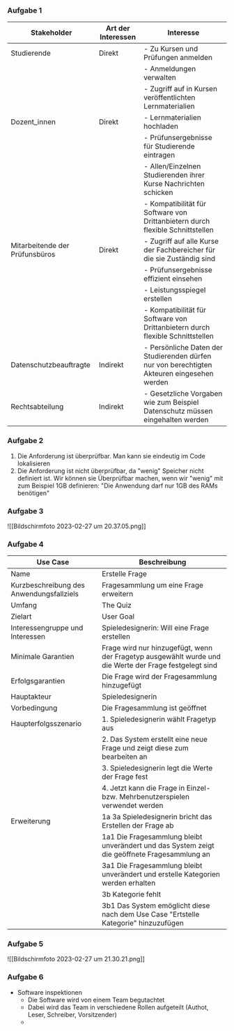 ### Aufgabe 1
| Stakeholder                    | Art der Interessen | Interesse                                                                                   |
| ------------------------------ | ------------------ | ------------------------------------------------------------------------------------------- |
| Studierende                    | Direkt             | - Zu Kursen und Prüfungen anmelden                                                          |
|                                |                    | - Anmeldungen verwalten                                                                     |
|                                |                    | - Zugriff auf in Kursen veröffentlichten Lernmaterialien                                    |
| Dozent_innen                   | Direkt             | - Lernmaterialien hochladen                                                                 |
|                                |                    | - Prüfunsergebnisse für Studierende eintragen                                               |
|                                |                    | - Allen/Einzelnen Studierenden ihrer Kurse Nachrichten schicken                             |
|                                |                    | - Kompatibilität für Software von Drittanbietern durch flexible Schnittstellen              |
| Mitarbeitende der Prüfunsbüros | Direkt             | - Zugriff auf alle Kurse der Fachbereicher für die sie Zuständig sind                       |
|                                |                    | - Prüfunsergebnisse effizient einsehen                                                      |
|                                |                    | - Leistungsspiegel erstellen                                                                |
|                                |                    | - Kompatibilität für Software von Drittanbietern durch flexible Schnittstellen              |
| Datenschutzbeauftragte         | Indirekt           | - Persönliche Daten der Studierenden dürfen nur von berechtigten Akteuren eingesehen werden |
| Rechtsabteilung                | Indirekt           | - Gesetzliche Vorgaben wie zum Beispiel Datenschutz müssen eingehalten werden               |

### Aufgabe 2
1. Die Anforderung ist überprüfbar. Man kann sie eindeutig im Code lokalisieren 
2. Die Anforderung ist nicht überprüfbar, da "wenig" Speicher nicht definiert ist. Wir können sie Überprüfbar machen, wenn wir "wenig" mit zum Beispiel 1GB definieren: "Die Anwendung darf nur 1GB des RAMs benötigen"

### Aufgabe 3
![[Bildschirm­foto 2023-02-27 um 20.37.05.png]]

### Aufgabe 4
| Use Case                                 | Beschreibung                                                                                           |
| ---------------------------------------- | ------------------------------------------------------------------------------------------------------ |
| Name                                     | Erstelle Frage                                                                                         |
| Kurzbeschreibung des Anwendungsfallziels | Fragesammlung um eine Frage erweitern                                                                  |
| Umfang                                   | The Quiz                                                                                               |
| Zielart                                  | User Goal                                                                                              |
| Interessengruppe und Interessen          | Spieledesignerin: Will eine Frage erstellen                                                            |
| Minimale Garantien                       | Frage wird nur hinzugefügt, wenn der Fragetyp ausgewählt wurde und die Werte der Frage festgelegt sind |
| Erfolgsgarantien                         | Die Frage wird der Fragesammlung hinzugefügt                                                           |
| Hauptakteur                              | Spieledesignerin                                                                                       |
| Vorbedingung                             | Die Fragesammlung ist geöffnet                                                                         |
| Haupterfolgsszenario                     | 1. Spieledesignerin wählt Fragetyp aus                                                                 |
|                                          | 2. Das System erstellt eine neue Frage und zeigt diese zum bearbeiten an                               |
|                                          | 3. Spieledesignerin legt die Werte der Frage fest                                                      |
|                                          | 4. Jetzt kann die Frage in Einzel- bzw. Mehrbenutzerspielen verwendet werden                           |
| Erweiterung                              | 1a 3a Spieledesignerin bricht das Erstellen der Frage ab                                               |
|                                          | 1a1 Die Fragesammlung bleibt unverändert und das System zeigt die geöffnete Fragesammlung an           |
|                                          | 3a1 Die Fragesammlung bleibt unverändert und erstelle Kategorien werden erhalten                                                                                                       |
|                                          | 3b Kategorie fehlt                                                                                     |
|                                          | 3b1 Das System emöglicht diese nach dem Use Case "Ertstelle Kategorie" hinzuzufügen                    |

### Aufgabe 5
![[Bildschirm­foto 2023-02-27 um 21.30.21.png]]

### Aufgabe 6
- Software inspektionen
	- Die Software wird von einem Team begutachtet
	- Dabei wird das Team in verschiedene Rollen aufgeteilt (Authot, Leser, Schreiber, Vorsitzender)
	- 